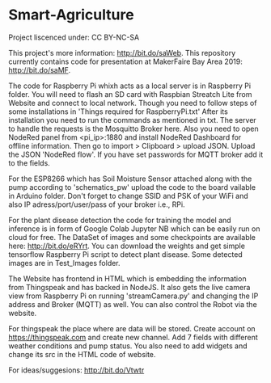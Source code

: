 # Smart-Agriculture
Project liscenced under: CC BY-NC-SA

This project's more information: http://bit.do/saWeb.
This repository currently contains code for presentation at MakerFaire Bay Area 2019: http://bit.do/saMF.

The code for Raspberry Pi whixh acts as a local server is in Raspberry Pi folder. You will need to flash an SD card with Raspbian Streatch Lite from Website and connect to local network.
Though you need to follow steps of some installations in 'Things required for RaspberryPi.txt'
After its installation you need to run the commands as mentioned in txt.
The server to handle the requests is the Mosquitto Broker here.
Also you need to open NodeRed panel from <pi_ip>:1880 and install NodeRed Dashboard for offline information. Then go to import > Clipboard > upload JSON. Upload the JSON 'NodeRed flow'. If you have set passwords for MQTT broker add it to the fields.

For the ESP8266 which has Soil Moisture Sensor attached along with the pump according to 'schematics_pw' upload the code to the board vailable in Arduino folder. Don't forget to change SSID and PSK of your WiFi and also IP adress/port/user/pass of your broker i.e., RPi.

For the plant disease detection the code for training the model and inference is in form of Google Colab Jupyter NB which can be easily run on cloud for free. The DataSet of images and some checkpoints are available here: http://bit.do/eRYrt. 
You can download the weights and get simple tensorflow Raspberry Pi script to detect plant disease. Some detected images are in Test_Images folder.

The Website has frontend in HTML which is embedding the information from Thingspeak and has backed in NodeJS. It also gets the live camera view from Raspberry Pi on running 'streamCamera.py' and changing the IP address and Broker (MQTT) as well. You can also control the Robot via the website.

For thingspeak the place where are data will be stored. Create account on https://thingspeak.com and create new channel. Add 7 fields with different weather conditions and pump status. You also need to add widgets and change its src in the HTML code of website.

For ideas/suggesions: http://bit.do/Vtwtr

